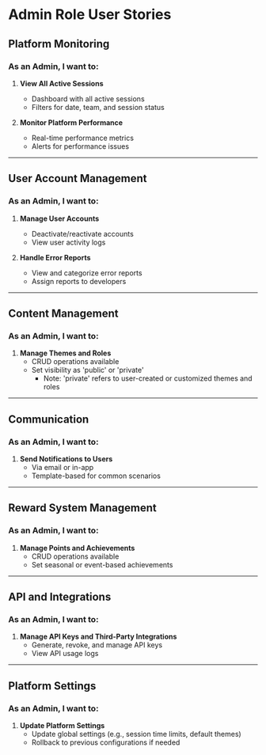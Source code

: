 # Admin Role User Stories

## Platform Monitoring

### As an Admin, I want to:

1. **View All Active Sessions**

   - Dashboard with all active sessions
   - Filters for date, team, and session status

2. **Monitor Platform Performance**
   - Real-time performance metrics
   - Alerts for performance issues

---

## User Account Management

### As an Admin, I want to:

1. **Manage User Accounts**

   - Deactivate/reactivate accounts
   - View user activity logs

2. **Handle Error Reports**
   - View and categorize error reports
   - Assign reports to developers

---

## Content Management

### As an Admin, I want to:

1. **Manage Themes and Roles**
   - CRUD operations available
   - Set visibility as 'public' or 'private'
     - Note: 'private' refers to user-created or customized themes and roles

---

## Communication

### As an Admin, I want to:

1. **Send Notifications to Users**
   - Via email or in-app
   - Template-based for common scenarios

---

## Reward System Management

### As an Admin, I want to:

1. **Manage Points and Achievements**
   - CRUD operations available
   - Set seasonal or event-based achievements

---

## API and Integrations

### As an Admin, I want to:

1. **Manage API Keys and Third-Party Integrations**
   - Generate, revoke, and manage API keys
   - View API usage logs

---

## Platform Settings

### As an Admin, I want to:

1. **Update Platform Settings**
   - Update global settings (e.g., session time limits, default themes)
   - Rollback to previous configurations if needed
